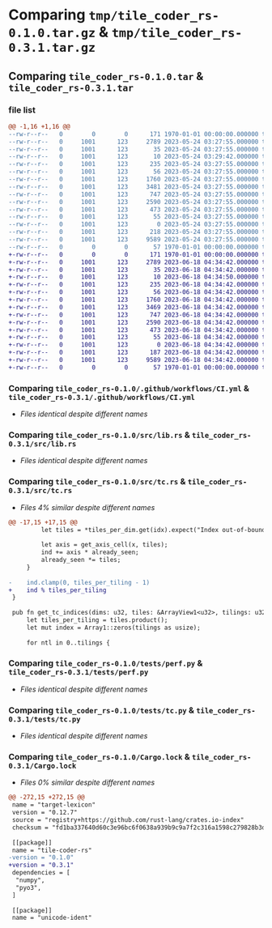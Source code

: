 # Comparing `tmp/tile_coder_rs-0.1.0.tar.gz` & `tmp/tile_coder_rs-0.3.1.tar.gz`

## Comparing `tile_coder_rs-0.1.0.tar` & `tile_coder_rs-0.3.1.tar`

### file list

```diff
@@ -1,16 +1,16 @@
--rw-r--r--   0        0        0      171 1970-01-01 00:00:00.000000 tile_coder_rs-0.1.0/Cargo.toml
--rw-r--r--   0     1001      123     2789 2023-05-24 03:27:55.000000 tile_coder_rs-0.1.0/.github/workflows/CI.yml
--rw-r--r--   0     1001      123       35 2023-05-24 03:27:55.000000 tile_coder_rs-0.1.0/.gitignore
--rw-r--r--   0     1001      123       10 2023-05-24 03:29:42.000000 tile_coder_rs-0.1.0/dist/tile_coder_rs-0.1.0.tar.gz
--rw-r--r--   0     1001      123      235 2023-05-24 03:27:55.000000 tile_coder_rs-0.1.0/pyproject.toml
--rw-r--r--   0     1001      123       56 2023-05-24 03:27:55.000000 tile_coder_rs-0.1.0/requirements.txt
--rw-r--r--   0     1001      123     1760 2023-05-24 03:27:55.000000 tile_coder_rs-0.1.0/src/lib.rs
--rw-r--r--   0     1001      123     3481 2023-05-24 03:27:55.000000 tile_coder_rs-0.1.0/src/tc.rs
--rw-r--r--   0     1001      123      747 2023-05-24 03:27:55.000000 tile_coder_rs-0.1.0/tests/perf.py
--rw-r--r--   0     1001      123     2590 2023-05-24 03:27:55.000000 tile_coder_rs-0.1.0/tests/tc.py
--rw-r--r--   0     1001      123      473 2023-05-24 03:27:55.000000 tile_coder_rs-0.1.0/tests/test.py
--rw-r--r--   0     1001      123       55 2023-05-24 03:27:55.000000 tile_coder_rs-0.1.0/tile_coder_rs/__init__.py
--rw-r--r--   0     1001      123        0 2023-05-24 03:27:55.000000 tile_coder_rs-0.1.0/tile_coder_rs/py.typed
--rw-r--r--   0     1001      123      218 2023-05-24 03:27:55.000000 tile_coder_rs-0.1.0/tile_coder_rs/tile_coder_rs.pyi
--rw-r--r--   0     1001      123     9589 2023-05-24 03:27:55.000000 tile_coder_rs-0.1.0/Cargo.lock
--rw-r--r--   0        0        0       57 1970-01-01 00:00:00.000000 tile_coder_rs-0.1.0/PKG-INFO
+-rw-r--r--   0        0        0      171 1970-01-01 00:00:00.000000 tile_coder_rs-0.3.1/Cargo.toml
+-rw-r--r--   0     1001      123     2789 2023-06-18 04:34:42.000000 tile_coder_rs-0.3.1/.github/workflows/CI.yml
+-rw-r--r--   0     1001      123       35 2023-06-18 04:34:42.000000 tile_coder_rs-0.3.1/.gitignore
+-rw-r--r--   0     1001      123       10 2023-06-18 04:34:50.000000 tile_coder_rs-0.3.1/dist/tile_coder_rs-0.3.1.tar.gz
+-rw-r--r--   0     1001      123      235 2023-06-18 04:34:42.000000 tile_coder_rs-0.3.1/pyproject.toml
+-rw-r--r--   0     1001      123       56 2023-06-18 04:34:42.000000 tile_coder_rs-0.3.1/requirements.txt
+-rw-r--r--   0     1001      123     1760 2023-06-18 04:34:42.000000 tile_coder_rs-0.3.1/src/lib.rs
+-rw-r--r--   0     1001      123     3469 2023-06-18 04:34:42.000000 tile_coder_rs-0.3.1/src/tc.rs
+-rw-r--r--   0     1001      123      747 2023-06-18 04:34:42.000000 tile_coder_rs-0.3.1/tests/perf.py
+-rw-r--r--   0     1001      123     2590 2023-06-18 04:34:42.000000 tile_coder_rs-0.3.1/tests/tc.py
+-rw-r--r--   0     1001      123      473 2023-06-18 04:34:42.000000 tile_coder_rs-0.3.1/tests/test.py
+-rw-r--r--   0     1001      123       55 2023-06-18 04:34:42.000000 tile_coder_rs-0.3.1/tile_coder_rs/__init__.py
+-rw-r--r--   0     1001      123        0 2023-06-18 04:34:42.000000 tile_coder_rs-0.3.1/tile_coder_rs/py.typed
+-rw-r--r--   0     1001      123      187 2023-06-18 04:34:42.000000 tile_coder_rs-0.3.1/tile_coder_rs/tile_coder_rs.pyi
+-rw-r--r--   0     1001      123     9589 2023-06-18 04:34:42.000000 tile_coder_rs-0.3.1/Cargo.lock
+-rw-r--r--   0        0        0       57 1970-01-01 00:00:00.000000 tile_coder_rs-0.3.1/PKG-INFO
```

### Comparing `tile_coder_rs-0.1.0/.github/workflows/CI.yml` & `tile_coder_rs-0.3.1/.github/workflows/CI.yml`

 * *Files identical despite different names*

### Comparing `tile_coder_rs-0.1.0/src/lib.rs` & `tile_coder_rs-0.3.1/src/lib.rs`

 * *Files identical despite different names*

### Comparing `tile_coder_rs-0.1.0/src/tc.rs` & `tile_coder_rs-0.3.1/src/tc.rs`

 * *Files 4% similar despite different names*

```diff
@@ -17,15 +17,15 @@
         let tiles = *tiles_per_dim.get(idx).expect("Index out-of-bounds");
 
         let axis = get_axis_cell(x, tiles);
         ind += axis * already_seen;
         already_seen *= tiles;
     }
 
-    ind.clamp(0, tiles_per_tiling - 1)
+    ind % tiles_per_tiling
 }
 
 pub fn get_tc_indices(dims: u32, tiles: &ArrayView1<u32>, tilings: u32, offsets: &ArrayView2<f64>, pos: &Array1<f64>) -> Array1<u32> {
     let tiles_per_tiling = tiles.product();
     let mut index = Array1::zeros(tilings as usize);
 
     for ntl in 0..tilings {
```

### Comparing `tile_coder_rs-0.1.0/tests/perf.py` & `tile_coder_rs-0.3.1/tests/perf.py`

 * *Files identical despite different names*

### Comparing `tile_coder_rs-0.1.0/tests/tc.py` & `tile_coder_rs-0.3.1/tests/tc.py`

 * *Files identical despite different names*

### Comparing `tile_coder_rs-0.1.0/Cargo.lock` & `tile_coder_rs-0.3.1/Cargo.lock`

 * *Files 0% similar despite different names*

```diff
@@ -272,15 +272,15 @@
 name = "target-lexicon"
 version = "0.12.7"
 source = "registry+https://github.com/rust-lang/crates.io-index"
 checksum = "fd1ba337640d60c3e96bc6f0638a939b9c9a7f2c316a1598c279828b3d1dc8c5"
 
 [[package]]
 name = "tile-coder-rs"
-version = "0.1.0"
+version = "0.3.1"
 dependencies = [
  "numpy",
  "pyo3",
 ]
 
 [[package]]
 name = "unicode-ident"
```

